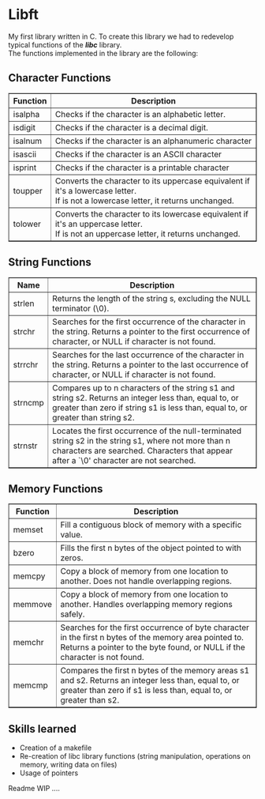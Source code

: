 <h1> Libft </h1>

My first library written in C.
To create this library we had to redevelop typical functions of the <strong><em>libc</em></strong> library.
<br>The functions implemented in the library are the following:

<h2>Character Functions</h2>

<table border="1">
  <tr>
    <th>Function</th>
    <th>Description</th>
  </tr>
  <tr>
    <td>isalpha</td>
    <td>Checks if the character is an alphabetic letter.</td>
  </tr>
  <tr>
    <td>isdigit</td>
    <td>Checks if the character is a decimal digit.</td>
  </tr>
  <tr>
    <td>isalnum</td>
    <td>Checks if the character is an alphanumeric character</td>
  </tr>
   <tr>
    <td>isascii</td>
    <td>Checks if the character is an ASCII character</td>
  </tr>
   <tr>
    <td>isprint</td>
    <td>Checks if the character is a printable character</td>
  </tr>
   <tr>
    <td>toupper</td>
    <td>Converts the character to its uppercase equivalent if it's a lowercase letter.<br> If is not a lowercase letter, it returns unchanged.</td>
  </tr>
   <tr>
    <td>tolower</td>
    <td>Converts the character to its lowercase equivalent if it's an uppercase letter.<br> If is not an uppercase letter, it returns unchanged.</td>
  </tr>
</table>

<h2>String Functions</h2>

<table border="1">
  <tr>
    <th>Name</th>
    <th>Description</th>
  </tr>
  <tr>
    <td>strlen</td>
    <td>Returns the length of the string s, excluding the NULL terminator (\0).</td>
  </tr>
  <tr>
    <td>strchr</td>
    <td>Searches for the first occurrence of the character in the string. Returns a pointer to the first occurrence of character, or NULL if character is not found.</td>
  </tr>
  <tr>
    <td>strrchr</td>
    <td>Searches for the last occurrence of the character in the string. Returns a pointer to the last occurrence of character, or NULL if character is not found.</td>
  </tr>
   <tr>
    <td>strncmp</td>
    <td>Compares up to n characters of the string s1 and string s2. Returns an integer less than, equal to, or greater than zero if string s1 is less than, equal to, or greater than string s2.</td>
  </tr>
   <tr>
    <td>strnstr</td>
    <td>Locates the first occurrence of the null-terminated string s2 in the string s1, where not more than n characters are searched. Characters that appear after a `\0' character are not searched.</td>
  </tr>

</table>

<h2>Memory Functions</h2>

<table border="1">
  <tr>
    <th>Function</th>
    <th>Description</th>
  </tr>
  <tr>
    <td>memset</td>
    <td>Fill a contiguous block of memory with a specific value.</td>
  </tr>
  <tr>
    <td>bzero</td>
    <td>Fills the first n bytes of the object pointed to with zeros.</td>
  </tr>
  <tr>
    <td>memcpy</td>
    <td>Copy a block of memory from one location to another. Does not handle overlapping regions.</td>
  </tr>
   <tr>
    <td>memmove</td>
    <td>Copy a block of memory from one location to another. Handles overlapping memory regions safely.</td>
  </tr>
   <tr>
    <td>memchr</td>
    <td>Searches for the first occurrence of byte character in the first n bytes of the memory area pointed to. Returns a pointer to the byte found, or NULL if the character is not found.
</td>
  </tr>
   <tr>
    <td>memcmp</td>
    <td>Compares the first n bytes of the memory areas s1 and s2. Returns an integer less than, equal to, or greater than zero if s1 is less than, equal to, or greater than s2.</td>
  </tr>
</table>


<h2>Skills learned</h2>

- Creation of a makefile
- Re-creation of libc library functions (string manipulation, operations on memory, writing data on files)
- Usage of pointers

Readme WIP ....


